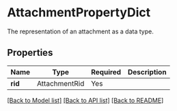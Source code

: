 # AttachmentPropertyDict

The representation of an attachment as a data type.

## Properties
| Name | Type | Required | Description |
| ------------ | ------------- | ------------- | ------------- |
**rid** | AttachmentRid | Yes |  |


[[Back to Model list]](../../../README.md#models-v2-link) [[Back to API list]](../../README.md#documentation-for-api-endpoints) [[Back to README]](../../README.md)
